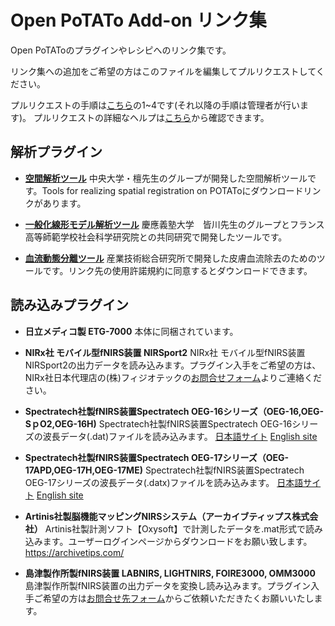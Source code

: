 # Open PoTATo Add-on リンク集

Open PoTAToのプラグインやレシピへのリンク集です。

<!-- 各項目の下部に追記してください。リンクを記載する際の書式は下記のとおりです。
-[タイトル](URL)    # ←ハイフンのあとに半角スペースを入れる。
簡単な説明(開発者、機能など) 全角100文字以内
(空行2行)
-->

リンク集への追加をご希望の方はこのファイルを編集してプルリクエストしてください。

プルリクエストの手順は[こちら](https://help.github.com/ja/github/collaborating-with-issues-and-pull-requests/github-flow)の1~4です(それ以降の手順は管理者が行います)。
プルリクエストの詳細なヘルプは[こちら](https://help.github.com/ja/github/collaborating-with-issues-and-pull-requests)から確認できます。



## 解析プラグイン

- [**空間解析ツール**](http://www.jichi.ac.jp/brainlab/tools.html#Potato)
中央大学・檀先生のグループが開発した空間解析ツールです。Tools for realizing spatial registration on POTAToにダウンロードリンクがあります。


- [**一般化線形モデル解析ツール**](http://duallife.web.fc2.com/i/tool.html)
慶應義塾大学 皆川先生のグループとフランス高等師範学校社会科学研究院との共同研究で開発したツールです。


- [**血流動態分離ツール**](https://unit.aist.go.jp/hiiri/nrehrg/download/index.html)
産業技術総合研究所で開発した皮膚血流除去のためのツールです。リンク先の使用許諾規約に同意するとダウンロードできます。


## 読み込みプラグイン
<!-- 記載例
-[XX社製fNIRS装置](http://xxxxxx/download-site)    # ←ハイフンのあとに半角スペースを入れる。
XX社製のfNIRS装置、YYY、ZZZの出力データ(.hogeファイル)を読み込みます。
(空行2行)
-->

- **日立メディコ製 ETG-7000** 本体に同梱されています。


- **NIRx社 モバイル型fNIRS装置 NIRSport2**
NIRx社 モバイル型fNIRS装置NIRSport2の出力データを読み込みます。プラグイン入手をご希望の方は、NIRx社日本代理店の(株)フィジオテックの[お問合せフォーム](http://www.physio-tech.co.jp/contacts.html)よりご連絡ください。


- **Spectratech社製fNIRS装置Spectratech OEG-16シリーズ（OEG-16,OEG-SｐO2,OEG-16H)**
Spectratech社製fNIRS装置Spectratech OEG-16シリーズの波長データ(.dat)ファイルを読み込みます。
[日本語サイト](https://www.spectratech.co.jp/customer/csin.php) 
[English site](https://www.spectratech.co.jp/En/customer/csinEn.php)


- **Spectratech社製fNIRS装置Spectratech OEG-17シリーズ（OEG-17APD,OEG-17H,OEG-17ME)**
Spectratech社製fNIRS装置Spectratech OEG-17シリーズの波長データ(.datx)ファイルを読み込みます。
[日本語サイト](https://www.spectratech.co.jp/customer/csin.php) 
[English site](https://www.spectratech.co.jp/En/customer/csinEn.php)


- **Artinis社製脳機能マッピングNIRSシステム（アーカイブティップス株式会社）** Artinis社製計測ソフト【Oxysoft】で計測したデータを.mat形式で読み込みます。ユーザーログインページからダウンロードをお願い致します。https://archivetips.com/


- **島津製作所製fNIRS装置 LABNIRS, LIGHTNIRS, FOIRE3000, OMM3000**
島津製作所製fNIRS装置の出力データを変換し読み込みます。プラグイン入手ご希望の方は[お問合せ先フォーム](https://www.an.shimadzu.com/a03-nirs.html?_ga=2.26296637.1629094972.1595204355-1752140033.1567648070)からご依頼いただきたくお願いいたします。


<!-- 
## レシピ
in prep
-->

